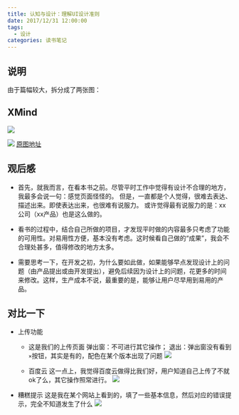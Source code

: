 ```yaml
---
title: 认知与设计：理解UI设计准则
date: 2017/12/31 12:00:00
tags:
  - 设计
categories: 读书笔记
---
```


## 说明
由于篇幅较大，拆分成了两张图：

## XMind
![](https://img.ryoma.top/XMind/%E8%AE%A4%E7%9F%A5%E4%B8%8E%E8%AE%BE%E8%AE%A1%E2%80%94%E2%80%94%E7%90%86%E8%A7%A3UI%E8%AE%BE%E8%AE%A1%E5%87%86%E5%88%99-1.png)
<!-- more -->

![](https://img.ryoma.top/XMind/%E8%AE%A4%E7%9F%A5%E4%B8%8E%E8%AE%BE%E8%AE%A1%E2%80%94%E2%80%94%E7%90%86%E8%A7%A3UI%E8%AE%BE%E8%AE%A1%E5%87%86%E5%88%99-2.png)
[原图地址](https://img.ryoma.top/XMind/%E8%AE%A4%E7%9F%A5%E4%B8%8E%E8%AE%BE%E8%AE%A1%E2%80%94%E2%80%94%E7%90%86%E8%A7%A3UI%E8%AE%BE%E8%AE%A1%E5%87%86%E5%88%99.svg)

## 观后感
- 首先，就我而言，在看本书之前。尽管平时工作中觉得有设计不合理的地方，我最多会说一句：感觉页面怪怪的。
但是，一直都是个人觉得，很难去表达、描述出来。即使表达出来，也很难有说服力。
或许觉得最有说服力的是：xx公司（xx产品）也是这么做的。

- 看书的过程中，结合自己所做的项目，才发现平时做的内容最多只考虑了功能的可用性。对易用性方便，基本没有考虑。这时候看自己做的“成果”，我会不合理处甚多，值得修改的地方太多。

- 需要思考一下，在开发之初，为什么要如此做，如果能够早点发现设计上的问题（由产品提出或由开发提出），避免后续因为设计上的问题，花更多的时间来修改。这样，生产成本不说，最重要的是，能够让用户尽早用到易用的产品。

## 对比一下
- 上传功能
  - 这是我们的上传页面
    弹出窗：不可进行其它操作；
    退出：弹出窗没有看到`×`按钮，其实是有的，配色在某个版本出现了问题
    ![](https://img.ryoma.top/Book/JeffJohnson/2.png)

  - 百度云
    这一点上，我觉得百度云做得比我们好，用户知道自己上传了不就ok了么，其它操作照常进行。
  ![](https://img.ryoma.top/Book/JeffJohnson/3.png)

- 糟糕提示
这是我在某个网站上看到的，填了一些基本信息，然后对应的错误提示，完全不知道发生了什么
![](https://img.ryoma.top/Book/JeffJohnson/4.png)